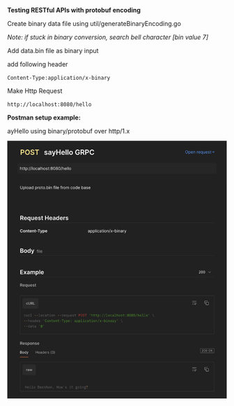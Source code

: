 **Testing RESTful APIs with protobuf encoding**

Create binary data file using util/generateBinaryEncoding.go

_Note: if stuck in binary conversion, search bell character [bin value 7]_

Add data.bin file as binary input

add following header
```http request
Content-Type:application/x-binary
```

Make Http Request
```http request
http://localhost:8080/hello
```

**Postman setup example:**

ayHello using binary/protobuf over http/1.x

![Example sayHello using binary/protobuf over http/1.x](img/proto-bin-rest-grpc.png)
